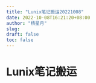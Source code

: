 ```yaml
---
title: "Lunix笔记搬运20221008"
date: 2022-10-08T16:21:20+08:00
author: "杨星月"
slug:
draft: false
toc: false
---
```


# Lunix笔记搬运



